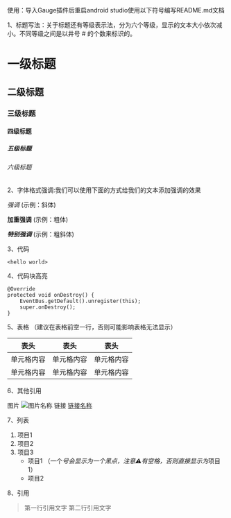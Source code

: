 使用：导入Gauge插件后重启android studio使用以下符号编写README.md文档

1、标题写法：关于标题还有等级表示法，分为六个等级，显示的文本大小依次减小。不同等级之间是以井号  #  的个数来标识的。

# 一级标题
## 二级标题
### 三级标题
#### 四级标题
##### 五级标题
###### 六级标题

2、字体格式强调:我们可以使用下面的方式给我们的文本添加强调的效果

*强调*  (示例：斜体)

**加重强调**  (示例：粗体)

***特别强调*** (示例：粗斜体)

3、代码

`<hello world>`

4、代码块高亮

```
@Override
protected void onDestroy() {
    EventBus.getDefault().unregister(this);
    super.onDestroy();
}
```

5、表格 （建议在表格前空一行，否则可能影响表格无法显示）

 表头  | 表头  | 表头
 ---- | ----- | ------
 单元格内容  | 单元格内容 | 单元格内容
 单元格内容  | 单元格内容 | 单元格内容

6、其他引用

图片
![图片名称](https://www.baidu.com/img/bd_logo1.png)
链接
[链接名称](https://www.baidu.com/)

7、列表

1. 项目1
2. 项目2
3. 项目3
   * 项目1 （一个*号会显示为一个黑点，注意⚠️有空格，否则直接显示为*项目1）
   * 项目2

8、引用

> 第一行引用文字
> 第二行引用文字